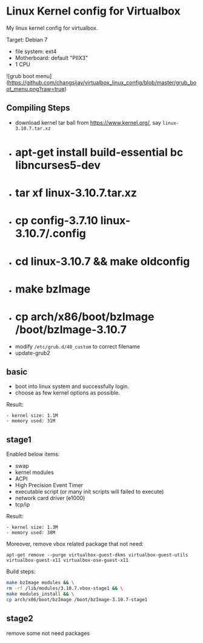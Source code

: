 Linux Kernel config for Virtualbox
==================================

My linux kernel config for virtualbox.

Target: Debian 7

* file system: ext4
* Motherboard: default "PIIX3"
* 1 CPU

![grub boot menu]
(https://github.com/changsijay/virtualbox_linux_config/blob/master/grub_boot_menu.png?raw=true)

Compiling Steps
---------------

* download kernel tar ball from https://www.kernel.org/, say `linux-3.10.7.tar.xz`
* # apt-get install build-essential bc libncurses5-dev
* # tar xf linux-3.10.7.tar.xz
* # cp config-3.7.10 linux-3.10.7/.config
* # cd linux-3.10.7 && make oldconfig
* # make bzImage
* # cp arch/x86/boot/bzImage /boot/bzImage-3.10.7
* modify `/etc/grub.d/40_custom` to correct filename
* update-grub2

basic
-----

* boot into linux system and successfully login.
* choose as few kernel options as possible.

Result:

    - kernel size: 1.1M
    - memory used: 31M


stage1
------

Enabled below items:

* swap
* kernel modules
* ACPI
* High Precision Event Timer
* executable script (or many init scripts will failed to execute)
* network card driver (e1000)
* tcp/ip

Result:

    - kernel size: 1.3M
    - memory used: 38M
    
Moreover, remove vbox related package that not need:

``apt-get remove --purge virtualbox-guest-dkms virtualbox-guest-utils virtualbox-guest-x11 virtualbox-ose-guest-x11``

Build steps:

```bash
make bzImage modules && \
rm -rf /lib/modules/3.10.7.vbox-stage1 && \
make modules_install && \
cp arch/x86/boot/bzImage /boot/bzImage-3.10.7-stage1
```

stage2
------

remove some not need packages



